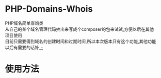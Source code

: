 # PHP-Domains-Whois
PHP域名简单查询类<br>
从自己的某个域名管理代码抽出来写成个composer的包来试试,方便以后在其他项目使用<br>
目前只需要得到域名的创建时间和过期时间,所以本次版本只有这个功能,其他功能以后有需要的话补上

# 使用方法

